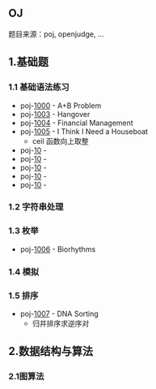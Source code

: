 ## OJ
题目来源：poj, openjudge, ...

## 1.基础题
### 1.1 基础语法练习
- poj-[1000](./poj/1000.cpp) - A+B Problem
- poj-[1003](./poj/1003.cpp) - Hangover
- poj-[1004](./poj/1004.cpp) - Financial Management
- poj-[1005](./poj/1005.cpp) - I Think I Need a Houseboat
  - ceil 函数向上取整 
- poj-[10](./poj/10.cpp) -
- poj-[10](./poj/10.cpp) -
- poj-[10](./poj/10.cpp) -
- poj-[10](./poj/10.cpp) -
- poj-[10](./poj/10.cpp) -

### 1.2 字符串处理

### 1.3 枚举
- poj-[1006](./poj/1006.cpp) - Biorhythms

### 1.4 模拟

### 1.5 排序
- poj-[1007](./poj/1007.cpp) - DNA Sorting
  - 归并排序求逆序对

## 2.数据结构与算法

### 2.1图算法
